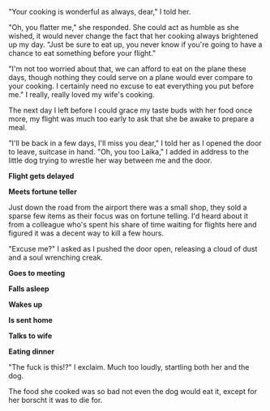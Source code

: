 "Your cooking is wonderful as always, dear," I told her.

"Oh, you flatter me," she responded. She could act as humble as she wished, it
would never change the fact that her cooking always brightened up my day. "Just
be sure to eat up, you never know if you're going to have a chance to eat
something before your flight."

"I'm not too worried about that, we can afford to eat on the plane these days,
though nothing they could serve on a plane would ever compare to your cooking.
I certainly need no excuse to eat everything you put before me." I really,
really loved my wife's cooking.

The next day I left before I could grace my taste buds with her food once more,
my flight was much too early to ask that she be awake to prepare a meal.

"I'll be back in a few days, I'll miss you dear," I told her as I opened the
door to leave, suitcase in hand. "Oh, you too Laika," I added in address to the
little dog trying to wrestle her way between me and the door.

**Flight gets delayed**

**Meets fortune teller**

Just down the road from the airport there was a small shop, they sold a sparse
few items as their focus was on fortune telling. I'd heard about it from a
colleague who's spent his share of time waiting for flights here and figured it
was a decent way to kill a few hours.

"Excuse me?" I asked as I pushed the door open, releasing a cloud of dust and a
soul wrenching creak.

**Goes to meeting**

**Falls asleep**

**Wakes up**

**Is sent home**

**Talks to wife**

**Eating dinner**

"The fuck is this!?" I exclaim. Much too loudly, startling both her and the dog.

The food she cooked was so bad not even the dog would eat it, except for her
borscht it was to die for.
